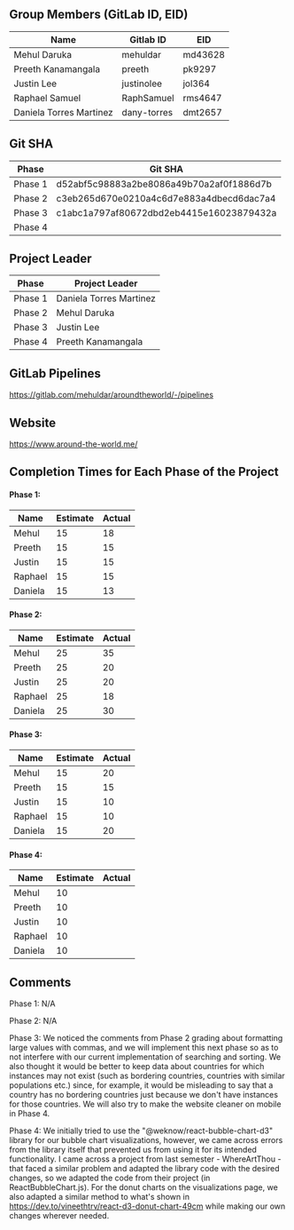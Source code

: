 ## Group Members (GitLab ID, EID)

| Name                    | Gitlab ID   | EID     |
| ----------------------- | ----------- | ------- |
| Mehul Daruka            | mehuldar    | md43628 |
| Preeth Kanamangala      | preeth      | pk9297  |
| Justin Lee              | justinolee  | jol364  |
| Raphael Samuel          | RaphSamuel  | rms4647 |
| Daniela Torres Martinez | dany-torres | dmt2657 |

## Git SHA

| Phase   | Git SHA                                  |
| ------- | ---------------------------------------- |
| Phase 1 | d52abf5c98883a2be8086a49b70a2af0f1886d7b |
| Phase 2 | c3eb265d670e0210a4c6d7e883a4dbecd6dac7a4 |
| Phase 3 | c1abc1a797af80672dbd2eb4415e16023879432a |
| Phase 4 |                                          |

## Project Leader

| Phase   | Project Leader          |
| ------- | ----------------------- |
| Phase 1 | Daniela Torres Martinez |
| Phase 2 | Mehul Daruka            |
| Phase 3 | Justin Lee              |
| Phase 4 | Preeth Kanamangala      |

## GitLab Pipelines

https://gitlab.com/mehuldar/aroundtheworld/-/pipelines

## Website

https://www.around-the-world.me/

## Completion Times for Each Phase of the Project

#### Phase 1:

| Name    | Estimate | Actual |
| ------- | -------- | ------ |
| Mehul   | 15       | 18     |
| Preeth  | 15       | 15     |
| Justin  | 15       | 15     |
| Raphael | 15       | 15     |
| Daniela | 15       | 13     |

#### Phase 2:

| Name    | Estimate | Actual |
| ------- | -------- | ------ |
| Mehul   | 25       | 35     |
| Preeth  | 25       | 20     |
| Justin  | 25       | 20     |
| Raphael | 25       | 18     |
| Daniela | 25       | 30     |

#### Phase 3:

| Name    | Estimate | Actual |
| ------- | -------- | ------ |
| Mehul   | 15       | 20     |
| Preeth  | 15       | 15     |
| Justin  | 15       | 10     |
| Raphael | 15       | 10     |
| Daniela | 15       | 20     |

#### Phase 4:

| Name    | Estimate | Actual |
| ------- | -------- | ------ |
| Mehul   | 10       |        |
| Preeth  | 10       |        |
| Justin  | 10       |        |
| Raphael | 10       |        |
| Daniela | 10       |        |

## Comments

Phase 1: N/A

Phase 2: N/A

Phase 3: We noticed the comments from Phase 2 grading about formatting large values with commas, and we will implement this next phase so as to not interfere with our current implementation of searching and sorting. We also thought it would be better to keep data about countries for which instances may not exist (such as bordering countries, countries with similar populations etc.) since, for example, it would be misleading to say that a country has no bordering countries just because we don't have instances for those countries. We will also try to make the website cleaner on mobile in Phase 4.

Phase 4: We initially tried to use the "@weknow/react-bubble-chart-d3" library for our bubble chart visualizations, however, we came across errors from the library itself that prevented us from using it for its intended functionality. I came across a project from last semester - WhereArtThou - that faced a similar problem and adapted the library code with the desired changes, so we adapted the code from their project (in ReactBubbleChart.js). For the donut charts on the visualizations page, we also adapted a similar method to what's shown in https://dev.to/vineethtrv/react-d3-donut-chart-49cm while making our own changes wherever needed.
